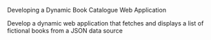 Developing a Dynamic Book Catalogue Web Application

Develop a dynamic web application that fetches and displays a list of fictional books from a JSON data source
